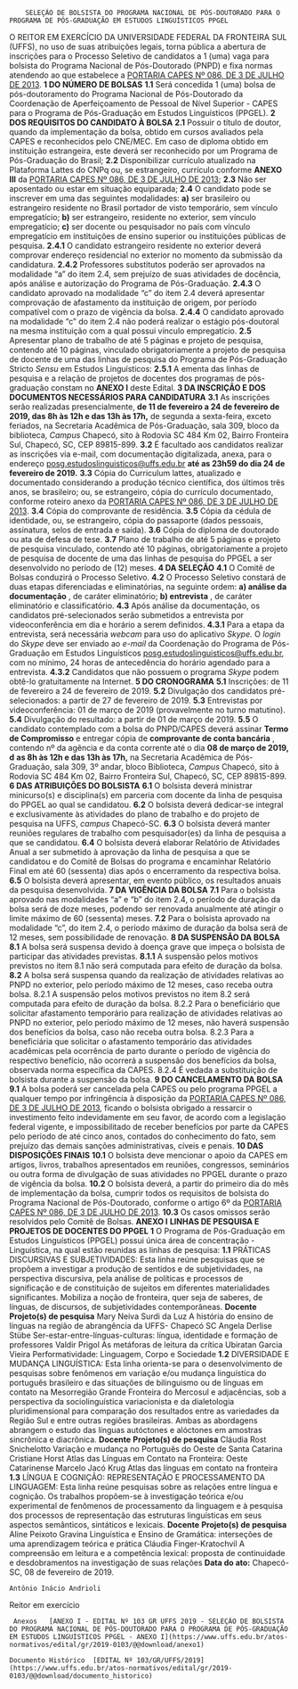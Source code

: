         SELEÇÃO DE BOLSISTA DO PROGRAMA NACIONAL DE PÓS-DOUTORADO PARA O PROGRAMA DE PÓS-GRADUAÇÃO EM ESTUDOS LINGUÍSTICOS PPGEL  

 O REITOR EM EXERCÍCIO DA UNIVERSIDADE FEDERAL DA FRONTEIRA SUL (UFFS), no uso de suas atribuições legais, torna pública a abertura de inscrições para o Processo Seletivo de candidatos a 1 (uma) vaga para bolsista do Programa Nacional de Pós-Doutorado (PNPD) e fixa normas atendendo ao que estabelece a [PORTARIA CAPES Nº 086, DE 3 DE JULHO DE 2013](https://www.capes.gov.br/images/stories/download/legislacao/Portaria_86_2013_Regulamento_PNPD.pdf).     **1 DO NÚMERO DE BOLSAS**   **1.1**  Será concedida 1 (uma) bolsa de pós-doutoramento do Programa Nacional de Pós-Doutorado da Coordenação de Aperfeiçoamento de Pessoal de Nível Superior - CAPES para o Programa de Pós-Graduação em Estudos Linguísticos (PPGEL).     **2 DOS REQUISITOS DO CANDIDATO À BOLSA**   **2.1**  Possuir o título de doutor, quando da implementação da bolsa, obtido em cursos avaliados pela CAPES e reconhecidos pelo CNE/MEC. Em caso de diploma obtido em instituição estrangeira, este deverá ser reconhecido por um Programa de Pós-Graduação do Brasil;  **2.2**  Disponibilizar currículo atualizado na Plataforma Lattes do CNPq ou, se estrangeiro, currículo conforme **ANEXO III**  da [PORTARIA CAPES Nº 086, DE 3 DE JULHO DE 2013](https://www.capes.gov.br/images/stories/download/legislacao/Portaria_86_2013_Regulamento_PNPD.pdf);  **2.3**  Não ser aposentado ou estar em situação equiparada;  **2.4**  O candidato pode se inscrever em uma das seguintes modalidades:  **a)**  ser brasileiro ou estrangeiro residente no Brasil portador de visto temporário, sem vínculo empregatício;  **b)**  ser estrangeiro, residente no exterior, sem vínculo empregatício;  **c)**  ser docente ou pesquisador no país com vínculo empregatício em instituições de ensino superior ou instituições públicas de pesquisa.  **2.4.1**  O candidato estrangeiro residente no exterior deverá comprovar endereço residencial no exterior no momento da submissão da candidatura.  **2.4.2**  Professores substitutos poderão ser aprovados na modalidade “a” do item 2.4, sem prejuízo de suas atividades de docência, após análise e autorização do Programa de Pós-Graduação.  **2.4.3**  O candidato aprovado na modalidade “c” do item 2.4 deverá apresentar comprovação de afastamento da instituição de origem, por período compatível com o prazo de vigência da bolsa.  **2.4.4**  O candidato aprovado na modalidade “c” do item 2.4 não poderá realizar o estágio pós-doutoral na mesma instituição com a qual possui vínculo empregatício.  **2.5**  Apresentar plano de trabalho de até 5 páginas e projeto de pesquisa, contendo até 10 páginas, vinculado obrigatoriamente a projeto de pesquisa de docente de uma das linhas de pesquisa do Programa de Pós-Graduação Stricto *Sensu*  em Estudos Linguísticos:  **2.5.1**  A ementa das linhas de pesquisa e a relação de projetos de docentes dos programas de pós-graduação constam no **ANEXO I**  deste Edital.     **3 DA INSCRIÇÃO E DOS DOCUMENTOS NECESSÁRIOS PARA CANDIDATURA**   **3.1**  As inscrições serão realizadas presencialmente, **de 11 de fevereiro a 24 de fevereiro de 2019, das 8h às 12h e das 13h às 17h,**  de segunda a sexta-feira, exceto feriados, na Secretaria Acadêmica de Pós-Graduação, sala 309, bloco da biblioteca, *Campus*  Chapecó, sito à Rodovia SC 484 Km 02, Bairro Fronteira Sul, Chapecó, SC, CEP 89815-899.  **3.2**  É facultado aos candidatos realizar as inscrições via e-mail, com documentação digitalizada, anexa, para o endereço posg.estudoslinguisticos@uffs.edu.br **até as 23h59 do dia 24 de fevereiro de 2019.**   **3.3**  Cópia do Curriculum lattes, atualizado e documentado considerando a produção técnico científica, dos últimos três anos, se brasileiro; ou, se estrangeiro, cópia do currículo documentado, conforme roteiro anexo da [PORTARIA CAPES Nº 086, DE 3 DE JULHO DE 2013](https://www.capes.gov.br/images/stories/download/legislacao/Portaria_86_2013_Regulamento_PNPD.pdf).  **3.4**  Cópia do comprovante de residência.  **3.5**  Cópia da cédula de identidade, ou, se estrangeiro, cópia do passaporte (dados pessoais, assinatura, selos de entrada e saída).  **3.6**  Cópia do diploma de doutorado ou ata de defesa de tese.  **3.7**  Plano de trabalho de até 5 páginas e projeto de pesquisa vinculado, contendo até 10 páginas, obrigatoriamente a projeto de pesquisa de docente de uma das linhas de pesquisa do PPGEL a ser desenvolvido no período de (12) meses.     **4 DA SELEÇÃO**   **4.1**  O Comitê de Bolsas conduzirá o Processo Seletivo.  **4.2**  O Processo Seletivo constará de duas etapas diferenciadas e eliminatórias, na seguinte ordem:  **a) análise da documentação** , de caráter eliminatório;  **b) entrevista** , de caráter eliminatório e classificatório.  **4.3**  Após análise da documentação, os candidatos pré-selecionados serão submetidos a entrevista por videoconferência em dia e horário a serem definidos.  **4.3.1**  Para a etapa da entrevista, será necessária *webcam* para uso do aplicativo *Skype.* O *login* do *Skype* deve ser enviado ao *e-mail*  da Coordenação do Programa de Pós-Graduação em Estudos Linguísticos posg.estudoslinguisticos@uffs.edu.br, com no mínimo, 24 horas de antecedência do horário agendado para a entrevista.  **4.3.2**  Candidatos que não possuem o programa *Skype* podem obtê-lo gratuitamente na Internet.     **5 DO CRONOGRAMA**   **5.1**  Inscrições: de 11 de fevereiro a 24 de fevereiro de 2019.  **5.2**  Divulgação dos candidatos pré-selecionados: a partir de 27 de fevereiro de 2019.  **5.3**  Entrevistas por videoconferência: 01 de março de 2019 (provavelmente no turno matutino).  **5.4**  Divulgação do resultado: a partir de 01 de março de 2019.  **5.5**  O candidato contemplado com a bolsa do PNPD/CAPES deverá assinar **Termo de Compromisso** e entregar cópia de **comprovante de conta bancária** , contendo nº da agência e da conta corrente até o dia **08 de março de 2019, d** **as 8h às 12h e das 13h às 17h,** na Secretaria Acadêmica de Pós-Graduação, sala 309, 3º andar, bloco Biblioteca, *Campus*  Chapecó, sito à Rodovia SC 484 Km 02, Bairro Fronteira Sul, Chapecó, SC, CEP 89815-899.     **6 DAS ATRIBUIÇÕES DO BOLSISTA**   **6.1**  O bolsista deverá ministrar minicurso(s) e disciplina(s) em parceria com docente da linha de pesquisa do PPGEL ao qual se candidatou.  **6.2**  O bolsista deverá dedicar-se integral e exclusivamente às atividades do plano de trabalho e do projeto de pesquisa na UFFS, *campus*  Chapecó-SC.  **6.3**  O bolsista deverá manter reuniões regulares de trabalho com pesquisador(es) da linha de pesquisa a que se candidatou.  **6.4**  O bolsista deverá elaborar Relatório de Atividades Anual a ser submetido à aprovação da linha de pesquisa a que se candidatou e do Comitê de Bolsas do programa e encaminhar Relatório Final em até 60 (sessenta) dias após o encerramento da respectiva bolsa.  **6.5**  O bolsista deverá apresentar, em evento público, os resultados anuais da pesquisa desenvolvida.     **7 DA VIGÊNCIA DA BOLSA**   **7.1**  Para o bolsista aprovado nas modalidades “a” e “b” do item 2.4, o período de duração da bolsa será de doze meses, podendo ser renovada anualmente até atingir o limite máximo de 60 (sessenta) meses.  **7.2**  Para o bolsista aprovado na modalidade “c”, do item 2.4, o período máximo de duração da bolsa será de 12 meses, sem possibilidade de renovação.     **8 DA SUSPENSÃO DA BOLSA**   **8.1**  A bolsa será suspensa devido à doença grave que impeça o bolsista de participar das atividades previstas.  **8.1.1**  A suspensão pelos motivos previstos no item 8.1 não será computada para efeito de duração da bolsa.  **8.2**  A bolsa será suspensa quando da realização de atividades relativas ao PNPD no exterior, pelo período máximo de 12 meses, caso receba outra bolsa. 8.2.1 A suspensão pelos motivos previstos no item 8.2 será computada para efeito de duração da bolsa. 8.2.2 Para o beneficiário que solicitar afastamento temporário para realização de atividades relativas ao PNPD no exterior, pelo período máximo de 12 meses, não haverá suspensão dos benefícios da bolsa, caso não receba outra bolsa. 8.2.3 Para a beneficiária que solicitar o afastamento temporário das atividades acadêmicas pela ocorrência de parto durante o período de vigência do respectivo benefício, não ocorrerá a suspensão dos benefícios da bolsa, observada norma específica da CAPES. 8.2.4 É vedada a substituição de bolsista durante a suspensão da bolsa.     **9 DO CANCELAMENTO DA BOLSA**   **9.1**  A bolsa poderá ser cancelada pela CAPES ou pelo programa PPGEL a qualquer tempo por infringência à disposição da [PORTARIA CAPES Nº 086, DE 3 DE JULHO DE 2013](https://www.capes.gov.br/images/stories/download/legislacao/Portaria_86_2013_Regulamento_PNPD.pdf), ficando o bolsista obrigado a ressarcir o investimento feito indevidamente em seu favor, de acordo com a legislação federal vigente, e impossibilitado de receber benefícios por parte da CAPES pelo período de até cinco anos, contados do conhecimento do fato, sem prejuízo das demais sanções administrativas, cíveis e penais.     **10 DAS DISPOSIÇÕES FINAIS**   **10.1**  O bolsista deve mencionar o apoio da CAPES em artigos, livros, trabalhos apresentados em reuniões, congressos, seminários ou outra forma de divulgação de suas atividades no PPGEL durante o prazo de vigência da bolsa.  **10.2**  O bolsista deverá, a partir do primeiro dia do mês de implementação da bolsa, cumprir todos os requisitos de bolsista do Programa Nacional de Pós-Doutorado, conforme o artigo 6º da [PORTARIA CAPES Nº 086, DE 3 DE JULHO DE 2013](https://www.capes.gov.br/images/stories/download/legislacao/Portaria_86_2013_Regulamento_PNPD.pdf).  **10.3**  Os casos omissos serão resolvidos pelo Comitê de Bolsas.     **ANEXO I**      **LINHAS DE PESQUISA E PROJETOS DE DOCENTES DO PPGEL**      **1**  O Programa de Pós-Graduação em Estudos Linguísticos (PPGEL) possui única área de concentração - Linguística, na qual estão reunidas as linhas de pesquisa:  **1.1**  PRÁTICAS DISCURSIVAS E SUBJETIVIDADES: Esta linha reúne pesquisas que se propõem a investigar a produção de sentidos e de subjetividades, na perspectiva discursiva, pela análise de políticas e processos de significação e de constituição de sujeitos em diferentes materialidades significantes. Mobiliza a noção de fronteira, quer seja de saberes, de línguas, de discursos, de subjetividades contemporâneas.     **Docente**     **Projeto(s) de pesquisa**      Mary Neiva Surdi da Luz   A história do ensino de línguas na região de abrangência da UFFS- Chapecó SC     Angela Derlise Stübe   Ser-estar-entre-línguas-culturas: língua, identidade e formação de professores     Valdir Prigol   As metáforas de leitura da crítica     Ubiratan Garcia Vieira   Performatividade: Linguagem, Corpo e Sociedade     **1.2**  DIVERSIDADE E MUDANÇA LINGUÍSTICA: Esta linha orienta-se para o desenvolvimento de pesquisas sobre fenômenos em variação e/ou mudança linguística do português brasileiro e das situações de bilinguismo ou de línguas em contato na Mesorregião Grande Fronteira do Mercosul e adjacências, sob a perspectiva da sociolinguística variacionista e da dialetologia pluridimensional para comparação dos resultados entre as variedades da Região Sul e entre outras regiões brasileiras. Ambas as abordagens abrangem o estudo das línguas autóctones e alóctones em amostras sincrônica e diacrônica.     **Docente**     **Projeto(s) de pesquisa**      Cláudia Rost Snichelotto   Variação e mudança no Português do Oeste de Santa Catarina     Cristiane Horst   Atlas das Línguas em Contato na Fronteira: Oeste Catarinense     Marcelo Jacó Krug   Atlas das línguas em contato na fronteira     **1.3**  LÍNGUA E COGNIÇÃO: REPRESENTAÇÃO E PROCESSAMENTO DA LINGUAGEM:  Esta linha reúne pesquisas sobre as relações entre língua e cognição. Os trabalhos propõem-se à investigação teórica e/ou experimental de fenômenos de processamento da linguagem e à pesquisa dos processos de representação das estruturas linguísticas em seus aspectos semânticos, sintáticos e lexicais.      **Docente**     **Projeto(s) de pesquisa**      Aline Peixoto Gravina   Linguística e Ensino de Gramática: interseções de uma aprendizagem teórica e prática     Cláudia Finger-Kratochvil   A compreensão em leitura e a competência lexical: proposta de continuidade e desdobramentos na investigação de suas relações         **Data do ato:** Chapecó-SC, 08 de fevereiro de 2019.   
 

    Antônio Inácio Andrioli   
 Reitor em exercício 

     Anexos   [ANEXO I - EDITAL Nº 103 GR UFFS 2019 - SELEÇÃO DE BOLSISTA DO PROGRAMA NACIONAL DE PÓS-DOUTORADO PARA O PROGRAMA DE PÓS-GRADUAÇÃO EM ESTUDOS LINGUÍSTICOS PPGEL - ANEXO I](https://www.uffs.edu.br/atos-normativos/edital/gr/2019-0103/@@download/anexo1)  

    Documento Histórico  [EDITAL Nº 103/GR/UFFS/2019](https://www.uffs.edu.br/atos-normativos/edital/gr/2019-0103/@@download/documento_historico)     
      